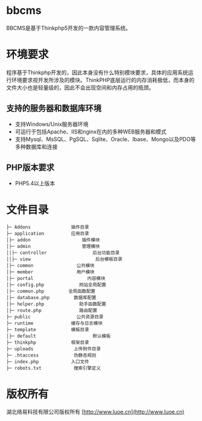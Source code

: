 ﻿# bbcms
BBCMS是基于Thinkphp5开发的一款内容管理系统。

# 环境要求
程序基于Thinkphp开发的，因此本身没有什么特别模块要求，具体的应用系统运行环境要求视开发所涉及的模块。ThinkPHP底层运行的内存消耗极低，而本身的文件大小也是轻量级的，因此不会出现空间和内存占用的瓶颈。

## 支持的服务器和数据库环境
*   支持Windows/Unix服务器环境
*   可运行于包括Apache、IIS和nginx在内的多种WEB服务器和模式
*   支持Mysql、MsSQL、PgSQL、Sqlite、Oracle、Ibase、Mongo以及PDO等多种数据库和连接

## PHP版本要求
*   PHP5.4以上版本

#   文件目录
```
├─ Addons               插件目录
├─ application          应用目录
│├─ addon                   插件模块  
│├─ admin                   管理模块
││├─ controller                 后台功能目录
││├─ view                        后台模板目录
│├─ common                公共模块    
│├─ member                用户模块    
│├─ portal                    内容模块
│├─ config.php             网站全局配置
│├─ common.php         全局函数配置
│├─ database.php         数据库配置
│├─ helper.php             助手函数配置
│├─ route.php              路由配置
├─ public                 公共资源目录
├─ runtime              缓存与日志模块
├─ template             模板目录
│├─ default                     默认模板
├─ thinkphp             框架目录
├─ uploads               上传附件目录
├─ .htaccess             伪静态规则
├─ index.php            入口文件
├─ robots.txt            搜索引擎定义
```

# 版权所有
湖北络易科技有限公司版权所有
[http://www.luoe.cn](http://www.luoe.cn)